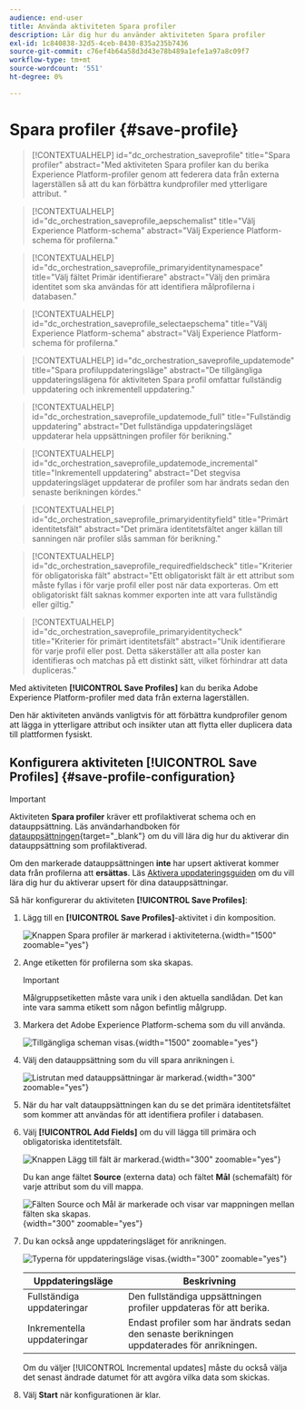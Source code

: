 ```yaml
---
audience: end-user
title: Använda aktiviteten Spara profiler
description: Lär dig hur du använder aktiviteten Spara profiler
exl-id: 1c840838-32d5-4ceb-8430-835a235b7436
source-git-commit: c76ef4b64a58d3d43e78b489a1efe1a97a8c09f7
workflow-type: tm+mt
source-wordcount: '551'
ht-degree: 0%

---
```


# Spara profiler {#save-profile}

>[!CONTEXTUALHELP]
>id="dc_orchestration_saveprofile"
>title="Spara profiler"
>abstract="Med aktiviteten Spara profiler kan du berika Experience Platform-profiler genom att federera data från externa lagerställen så att du kan förbättra kundprofiler med ytterligare attribut. "

>[!CONTEXTUALHELP]
>id="dc_orchestration_saveprofile_aepschemalist"
>title="Välj Experience Platform-schema"
>abstract="Välj Experience Platform-schema för profilerna."

>[!CONTEXTUALHELP]
>id="dc_orchestration_saveprofile_primaryidentitynamespace"
>title="Välj fältet Primär identifierare"
>abstract="Välj den primära identitet som ska användas för att identifiera målprofilerna i databasen."

>[!CONTEXTUALHELP]
>id="dc_orchestration_saveprofile_selectaepschema"
>title="Välj Experience Platform-schema"
>abstract="Välj Experience Platform-schema för profilerna."

>[!CONTEXTUALHELP]
>id="dc_orchestration_saveprofile_updatemode"
>title="Spara profiluppdateringsläge"
>abstract="De tillgängliga uppdateringslägena för aktiviteten Spara profil omfattar fullständig uppdatering och inkrementell uppdatering."

>[!CONTEXTUALHELP]
>id="dc_orchestration_saveprofile_updatemode_full"
>title="Fullständig uppdatering"
>abstract="Det fullständiga uppdateringsläget uppdaterar hela uppsättningen profiler för berikning."

>[!CONTEXTUALHELP]
>id="dc_orchestration_saveprofile_updatemode_incremental"
>title="Inkrementell uppdatering"
>abstract="Det stegvisa uppdateringsläget uppdaterar de profiler som har ändrats sedan den senaste berikningen kördes."

>[!CONTEXTUALHELP]
>id="dc_orchestration_saveprofile_primaryidentityfield"
>title="Primärt identitetsfält"
>abstract="Det primära identitetsfältet anger källan till sanningen när profiler slås samman för berikning."

>[!CONTEXTUALHELP]
>id="dc_orchestration_saveprofile_requiredfieldscheck"
>title="Kriterier för obligatoriska fält"
>abstract="Ett obligatoriskt fält är ett attribut som måste fyllas i för varje profil eller post när data exporteras. Om ett obligatoriskt fält saknas kommer exporten inte att vara fullständig eller giltig."

>[!CONTEXTUALHELP]
>id="dc_orchestration_saveprofile_primaryidentitycheck"
>title="Kriterier för primärt identitetsfält"
>abstract="Unik identifierare för varje profil eller post. Detta säkerställer att alla poster kan identifieras och matchas på ett distinkt sätt, vilket förhindrar att data dupliceras."

Med aktiviteten **[!UICONTROL Save Profiles]** kan du berika Adobe Experience Platform-profiler med data från externa lagerställen.

Den här aktiviteten används vanligtvis för att förbättra kundprofiler genom att lägga in ytterligare attribut och insikter utan att flytta eller duplicera data till plattformen fysiskt.

## Konfigurera aktiviteten [!UICONTROL Save Profiles] {#save-profile-configuration}

>[!IMPORTANT]
>
>Aktiviteten **Spara profiler** kräver ett profilaktiverat schema och en datauppsättning. Läs användarhandboken för [datauppsättningen](https://experienceleague.adobe.com/sv/docs/experience-platform/catalog/datasets/user-guide#enable-profile){target="_blank"} om du vill lära dig hur du aktiverar din datauppsättning som profilaktiverad.
>
>Om den markerade datauppsättningen **inte** har upsert aktiverat kommer data från profilerna att **ersättas**. Läs [Aktivera uppdateringsguiden](https://experienceleague.adobe.com/sv/docs/experience-platform/catalog/datasets/enable-upsert) om du vill lära dig hur du aktiverar upsert för dina datauppsättningar.

Så här konfigurerar du aktiviteten **[!UICONTROL Save Profiles]**:

1. Lägg till en **[!UICONTROL Save Profiles]**-aktivitet i din komposition.

   ![Knappen Spara profiler är markerad i aktiviteterna.](../assets/save-profiles/save-profiles.png){width="1500" zoomable="yes"}

1. Ange etiketten för profilerna som ska skapas.

   >[!IMPORTANT]
   >
   >Målgruppsetiketten måste vara unik i den aktuella sandlådan. Det kan inte vara samma etikett som någon befintlig målgrupp.

1. Markera det Adobe Experience Platform-schema som du vill använda.

   ![Tillgängliga scheman visas.](../assets/save-profiles/select-schema.png){width="1500" zoomable="yes"}

1. Välj den datauppsättning som du vill spara anrikningen i.

   ![Listrutan med datauppsättningar är markerad.](../assets/save-profiles/select-dataset.png){width="300" zoomable="yes"}

1. När du har valt datauppsättningen kan du se det primära identitetsfältet som kommer att användas för att identifiera profiler i databasen.

1. Välj **[!UICONTROL Add Fields]** om du vill lägga till primära och obligatoriska identitetsfält.

   ![Knappen Lägg till fält är markerad.](../assets/save-profiles/add-fields.png){width="300" zoomable="yes"}

   Du kan ange fältet **Source** (externa data) och fältet **Mål** (schemafält) för varje attribut som du vill mappa.

   ![Fälten Source och Mål är markerade och visar var mappningen mellan fälten ska skapas.](../assets/save-profiles/specify-mapping.png){width="300" zoomable="yes"}

1. Du kan också ange uppdateringsläget för anrikningen.

   ![Typerna för uppdateringsläge visas.](../assets/save-profiles/select-update-mode.png){width="300" zoomable="yes"}

   | Uppdateringsläge | Beskrivning |
   | ----------- | ----------- |
   | Fullständiga uppdateringar | Den fullständiga uppsättningen profiler uppdateras för att berika. |
   | Inkrementella uppdateringar | Endast profiler som har ändrats sedan den senaste berikningen uppdaterades för anrikningen. |

   Om du väljer [!UICONTROL Incremental updates] måste du också välja det senast ändrade datumet för att avgöra vilka data som skickas.

1. Välj **Start** när konfigurationen är klar.
